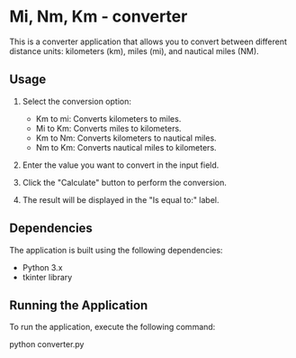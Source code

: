 # Mi, Nm, Km - converter

This is a converter application that allows you to convert between different distance units: kilometers (km), miles (mi), and nautical miles (NM).

## Usage

1. Select the conversion option:

   - Km to mi: Converts kilometers to miles.
   - Mi to Km: Converts miles to kilometers.
   - Km to Nm: Converts kilometers to nautical miles.
   - Nm to Km: Converts nautical miles to kilometers.

2. Enter the value you want to convert in the input field.

3. Click the "Calculate" button to perform the conversion.

4. The result will be displayed in the "Is equal to:" label.

## Dependencies

The application is built using the following dependencies:

- Python 3.x
- tkinter library

## Running the Application

To run the application, execute the following command:

python converter.py
